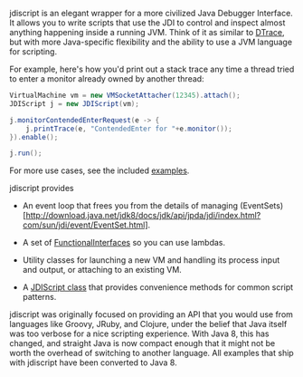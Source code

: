 jdiscript is an elegant wrapper for a more civilized Java Debugger Interface.  It allows you 
to write scripts that use the JDI to control and inspect almost anything happening inside a 
running JVM.  Think of it as similar to [DTrace](http://dtrace.org/blogs/about/), but with 
more Java-specific flexibility and the ability to use a JVM language for scripting. 

For example, here's how you'd print out a stack trace any time a thread tried to enter a
monitor already owned by another thread:

```java
VirtualMachine vm = new VMSocketAttacher(12345).attach();
JDIScript j = new JDIScript(vm);

j.monitorContendedEnterRequest(e -> {
    j.printTrace(e, "ContendedEnter for "+e.monitor());
}).enable();

j.run();
```

For more use cases, see the included [examples](src/example/java/org/jdiscript/example).

jdiscript provides

- An event loop that frees you from the details of managing (EventSets)[http://download.java.net/jdk8/docs/jdk/api/jpda/jdi/index.html?com/sun/jdi/event/EventSet.html].

- A set of [FunctionalInterfaces](http://download.java.net/jdk8/docs/api/java/lang/FunctionalInterface.html) 
  so you can use lambdas.

- Utility classes for launching a new VM and handling its process input and
  output, or attaching to an existing VM.

- A [JDIScript class](src/main/java/org/jdiscript/JDIScript.java) that provides 
  convenience methods for common script patterns.

jdiscript was originally focused on providing an API that you would use from languages like 
Groovy, JRuby, and Clojure, under the belief that Java itself was too verbose for a nice 
scripting experience.  With Java 8, this has changed, and straight Java is now compact enough 
that it might not be worth the overhead of switching to another language.  All examples that
ship with jdiscript have been converted to Java 8.   

